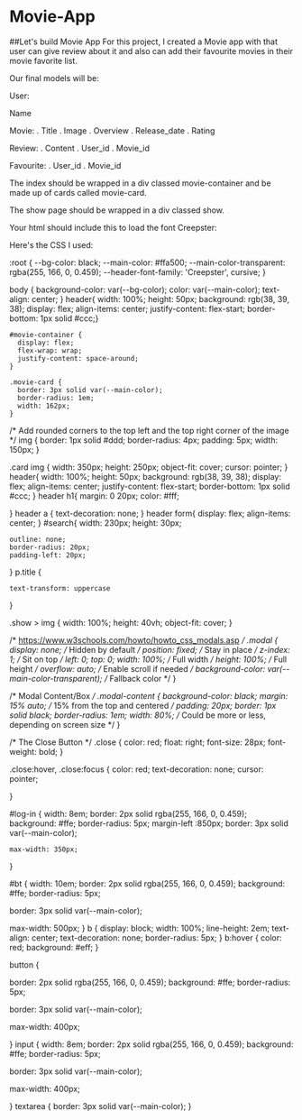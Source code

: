 # Movie-App
##Let's build Movie App
For this project, I created a Movie app with that user can give review about it and also can add their favourite movies in their movie favorite list.

Our final models will be:

User:

Name

Movie: 
 . Title
 . Image
 . Overview
 . Release_date
 . Rating

 Review:
 . Content
 . User_id
 . Movie_id

 Favourite:
 . User_id
 . Movie_id

 The index should be wrapped in a div classed movie-container and be made up of cards called movie-card.

 The show page should be wrapped in a div classed show.

Your html should include this to load the font Creepster:

  <link rel="preconnect" href="https://fonts.googleapis.com">
  <link rel="preconnect" href="https://fonts.gstatic.com" crossorigin>
  <link href="https://fonts.googleapis.com/css2?family=Creepster&display=swap" rel="stylesheet">

  Here's the CSS I used:

  :root {
    --bg-color: black;
    --main-color: #ffa500;
    --main-color-transparent: rgba(255, 166, 0, 0.459);
    --header-font-family: 'Creepster', cursive;
  }
  
  body {
    background-color: var(--bg-color);
    color: var(--main-color);
    text-align: center;
  }
  header{
    width: 100%;
    height: 50px;
    background: rgb(38, 39, 38);
    display: flex;
    align-items: center;
    justify-content: flex-start;
    border-bottom: 1px solid #ccc;}


    #movie-container {
      display: flex;
      flex-wrap: wrap;
      justify-content: space-around;
    }
    
    .movie-card {
      border: 3px solid var(--main-color);
      border-radius: 1em;
      width: 162px;
    }

  /* Add rounded corners to the top left and the top right corner of the image */
  img {
    border: 1px solid #ddd;
  border-radius: 4px;
  padding: 5px;
  width: 150px;
  }
 

   .card img {
    width: 350px;
    height: 250px;
    object-fit: cover;
    cursor: pointer;
  }
  header{
    width: 100%;
    height: 50px;
    background: rgb(38, 39, 38);
    display: flex;
    align-items: center;
    justify-content: flex-start;
    border-bottom: 1px solid #ccc;
}
header h1{
    margin: 0 20px;
    color: #fff;

}
header a {
    text-decoration: none;
}
header form{
    display: flex;
    align-items: center;
}
#search{
    width: 230px;
    height: 30px;
   
    outline: none;
    border-radius: 20px;
    padding-left: 20px;
}
  p.title {
 
    text-transform: uppercase
  } 
  
  .show > img {
    width: 100%;
    height: 40vh;
    object-fit: cover;
  }
  
  /* https://www.w3schools.com/howto/howto_css_modals.asp */
  .modal {
    display: none; /* Hidden by default */
    position: fixed; /* Stay in place */
    z-index: 1; /* Sit on top */
    left: 0;
    top: 0;
    width: 100%; /* Full width */
    height: 100%; /* Full height */
    overflow: auto; /* Enable scroll if needed */
    background-color: var(--main-color-transparent); /* Fallback color */
  }
  
  /* Modal Content/Box */
  .modal-content {
    background-color: black;
    margin: 15% auto; /* 15% from the top and centered */
    padding: 20px;
    border: 1px solid black;
    border-radius: 1em;
    width: 80%; /* Could be more or less, depending on screen size */
  }
  
  /* The Close Button */
  .close {
    color: red;
    float: right;
    font-size: 28px;
    font-weight: bold;
  }
  
  .close:hover,
  .close:focus {
    color: red;
    text-decoration: none;
    cursor: pointer;

 
  }

#log-in {
    width: 8em;
    border: 2px solid rgba(255, 166, 0, 0.459);
    background: #ffe;
    border-radius: 5px;
    margin-left :850px;
    border: 3px solid var(--main-color);
  
    max-width: 350px;
}

#bt {
  width: 10em;
  border: 2px solid rgba(255, 166, 0, 0.459);
  background: #ffe;
  border-radius: 5px;
 
  border: 3px solid var(--main-color);

  max-width: 500px;
}
b {
    display: block;
    width: 100%;
    line-height: 2em;
    text-align: center;
    text-decoration: none;
    border-radius: 5px;
}
b:hover {
    color: red;
    background: #eff;
}


button {
  
  border: 2px solid rgba(255, 166, 0, 0.459);
  background: #ffe;
  border-radius: 5px;
 
  border: 3px solid var(--main-color);

  max-width: 400px;

}
input {
  width: 8em;
  border: 2px solid rgba(255, 166, 0, 0.459);
  background: #ffe;
  border-radius: 5px;
 
  border: 3px solid var(--main-color);

  max-width: 400px;

}
textarea {
  border: 3px solid var(--main-color);
 }

 